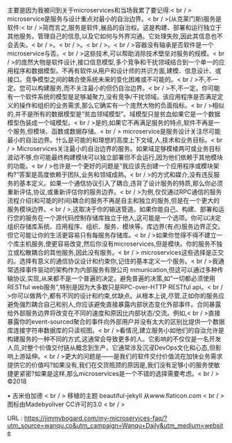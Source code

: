 主要是因为我被问到关于microservices和当场我累了要记得:< br / > microservice是服务与设计重点对最小的自治边界。< br / >(从克莱门斯)服务是软件:< br / >简而言之,服务是软件,展品的自治权。这是构建、部署和运行独立于其他服务。管理自己的信息,以及它如何与外界沟通。它处理失败,因此其信息也不会丢失。< br / >。< br / >。< br / >。< br / >容器没有轴承是否软件是一个microservice与否。< br / >这些技术,可以帮助消除技术壁垒对服务的规模。< br / >的庞然大物是软件设计,接口信息模型,多个竞争和干扰领域结合到一个单一的应用程序和数据模型。不再有软件从用户和设计师的共识方面,建模、信息设计、或接口。竞争模型之间的耦合使系统未来的变化困难或不可能的。< br / >不,不一定。您可以构建服务,而不关注最小的但仍自治边界。< br / >不,不一定。你可能有一个软件系统的模型是足够凝聚力,没有竞争/干扰领域。该应用程序是否满足定义的操作和组织的业务需求,那么它确实有一个庞然大物的负面指标。< br / >相似的,并不是所有的数据模型是“贫血领域模型”。域模型只是贫血如果它是一个数据模型伪装成一个域模型。< br / >是的,如果它不再满足服务的特点,软件不再是一个服务,但模块、函数或数据存储。< br / > microservice是服务设计关注尽可能最小的自治边界。什么是可能的和理想的高度上下文域,人,技术和业务目标。< br / > Microservices关注最小的自治边界的服务。如果域足够模棱两可或业务目标波动不够,你可能最终构建模块可以独立部署但不会运行,因为他们依赖于其他模块的功能。< br / >也许是一个更好的问题是“我应该先创建一个应用程序或模块架构?”答案是高度依赖于团队,业务和领域成熟。< br / >的方式和媒介,没有违反服务的基本定义。如果一个通信协议引入了耦合,违背了设计服务的特质,那么你必须重新评估,协议,或重新评估你的服务边界。< br / >为例,仅仅通过RPC通信的服务流程介绍(和可能的时间)耦合的服务不再是自主和独立的服务,但是在一个更大的服务模块边界。< br / >,这取决于你的输送管道。如果你能自己、构建、部署和运行您的服务在一个源代码控制存储库独立于他人,这可能是一个选项。你可以决定组织存储库系统、应用程序、组织、服务、模块等。库边界(有点)服务边界正交。但它可能让你的生活更容易只有每服务存储库。< br / >如果你觉得不得不建立一个库主机服务,使更容易改变,然后你没有microservices,但是模块。你的服务不独立或松散耦合的其他服务,因此没有服务。< br / > microservices这些选择是正交的。选择有意义的通信协议设计和约束你,记住的基本定义一个服务。< br / >我通常选择事件驱动的架构作为内部服务有限公司 
 mmunication,但这可以通过多种传输协议,实现,从来都不是一个普遍的决定。避免普遍的决策,如“一切都必须使用RESTful web服务”,特别是因为大多数只是RPC-over-HTTP RESTful api。< br / >你可以做两个,都有不同的设计和约束,优缺点。从根本上说,尽管,正如你的服务应避免强烈耦合自己和别人,你应该避免直接暴露内部状态变化外部事件。合同暴露给外部服务边界将改变在不同的速度和原因比内部状态/交流。例如,< br / >直接暴露你的event-sourced聚合的事件向外部用户并没有太大的区别比提供一个数据库连接字符串数据库的只读视图。< br / >看情况,建立服务小如他们的自治允许是构建服务的一种不同的方式,这通常会导致更多的人。它影响的不仅仅是一名开发人员,对整个价值交付链从概念到生产。它通常涉及沉浸DevOps文化和心态,但影响上游延伸。< br / >更大的问题是——是我们的软件交付价值流在加快业务需求提供它的价值吗?如果没有,我们在交货瓶颈的原因是,我们没有足够小的服务使敏捷更紧密?如果是这样,那么microservices是一个不错的选择需要考虑。< br / > 
 ©2018 
  
 • 
 吉米伯加德 
 < br / > 
 移植的主题 
 beautiful-jekyll 
 从www.flaticon.com < br / >图标由Madebyoliver CC许可的3.0 < br / > 
  
 URL : https://jimmybogard.com/my-microservices-faq/?utm_source=wanqu.co&utm_campaign=Wanqu+Daily&utm_medium=website